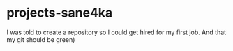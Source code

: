 # projects-sane4ka
I was told to create a repository so I could get hired for my first job. And that my git should be green)
